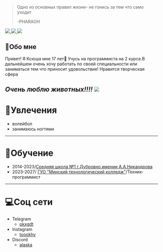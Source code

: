 >Oдно из основных правил жизни- не гонись за тем что само уходит
>
>-PHARAOH

<a href="https://t.me/pkxgdt">
  <img src="https://img.shields.io/badge/Telegram-%232CA5E0.svg?style=for-the-badge&logo=telegram&logoColor=white">
</a> 
<a href="https://www.instagram.com/toookhv?igsh=MWx6OTU1Y21mOXF2Mg%3D%3D&utm_source=qr">
  <img src="https://img.shields.io/badge/Instagram-%23E4405F.svg?style=for-the-badge&logo=instagram&logoColor=white">
</a>
<a href="https://discord.gg/JRH9ZHaE">
  <img src="https://img.shields.io/badge/Discord-%235865F2.svg?style=for-the-badge&logo=discord&logoColor=white">
</a>


## 🌷Обо мне

Привет! Я Ксюша мне 17 лет👋 
Учусь на программиста на 2 курсе.В дальнейшем очень хочу работать по своей специальности или заниматься тем что приносит удовольствие!
Нравится творческая сфера

_Очень люблю животных!!!!_
![](https://www.fund4dogs.ru/wp-content/uploads/2024/06/1000097411-1.jpg)
---
# 🎲Увлечения
 * волейбол
 * занимаюсь ногтями
---
 # 📝Обучение
  * 2014-2023/[Средняя школа №1 г.Дубровно имении А.А.Никандрова](https://1dubrovno.schools.by)
  * 2023-2027/ [ГУО "Минский технологический колледж"](https://kudapostupat.by/zavedenie/id/87)/Техник-программист
---
# 💻Соц сети
 * Telegram
   * [pkxgdt](https://t.me/pkxgdt)
 * Instagram
    * [toookhv](https://www.instagram.com/toookhv?igsh=MWx6OTU1Y21mOXF2Mg%3D%3D&utm_source=qr)
 * Discord
     * [alaska](https://discord.gg/JRH9ZHaE)



